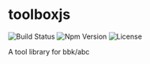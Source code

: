 # toolboxjs

![Build Status](https://img.shields.io/github/workflow/status/xuxihai123/toolboxjs/test/master)
![Npm Version](https://img.shields.io/npm/v/toolboxjs)
![License](https://img.shields.io/npm/l/toolboxjs)

A tool library for bbk/abc
